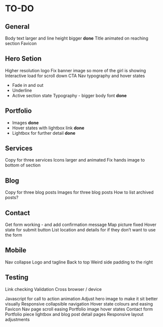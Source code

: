 # TO-DO

## General
Body text larger and line height bigger **done**
Title animated on reaching section
Favicon

## Hero Setion
Higher resolution logo
Fix banner image so more of the girl is showing
Interactive load for scroll down CTA
Nav typography and hover states
  - Fade in and out
  - Underline
  - Active section state
Typography - bigger body font **done**

## Portfolio
  - Images **done**
  - Hover states with lightbox link **done**
  - Lightbox for further detail **done**

## Services
Copy for three services
Icons larger and animated
Fix hands image to bottom of section

## Blog
Copy for three blog posts
Images for three blog posts
How to list archived posts?

## Contact
Get form working - and add confirmation message
Map picture fixed
Hover state for submit button
List location and details for if they don’t want to use the form

## Mobile
Nav collapse
Logo and tagline
Back to top
Weird side padding to the right

## Testing
Link checking
Validation
Cross browser / device


Javascript for call to action animation
Adjust hero image to make it sit better visually Responsive collapsible navigation
Hover state colours and easing
Favicon
Nav page scroll easing
Portfolio image hover states
Contact form
Portfolio piece lightbox and blog post detail pages Responsive layout adjustments